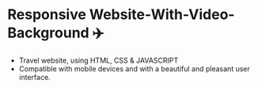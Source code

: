 <h1>Responsive Website-With-Video-Background ✈️</h1>

<ul>
  <li>Travel website, using HTML, CSS & JAVASCRIPT</li>
  <li>Compatible with mobile devices and with a beautiful and pleasant user interface.</li>
</ul>
